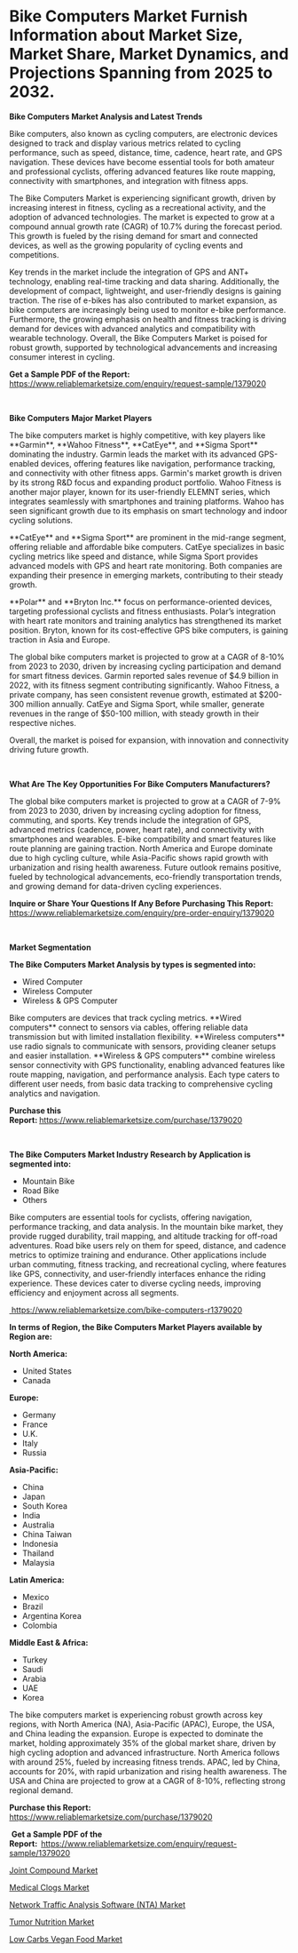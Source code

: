 <p><h1>Bike Computers Market Furnish Information about Market Size, Market Share, Market Dynamics, and Projections Spanning from 2025 to 2032.</h1></p><p><strong>Bike Computers Market Analysis and Latest Trends</strong></p>
<p><p>Bike computers, also known as cycling computers, are electronic devices designed to track and display various metrics related to cycling performance, such as speed, distance, time, cadence, heart rate, and GPS navigation. These devices have become essential tools for both amateur and professional cyclists, offering advanced features like route mapping, connectivity with smartphones, and integration with fitness apps.</p><p>The Bike Computers Market is experiencing significant growth, driven by increasing interest in fitness, cycling as a recreational activity, and the adoption of advanced technologies. The market is expected to grow at a compound annual growth rate (CAGR) of 10.7% during the forecast period. This growth is fueled by the rising demand for smart and connected devices, as well as the growing popularity of cycling events and competitions.</p><p>Key trends in the market include the integration of GPS and ANT+ technology, enabling real-time tracking and data sharing. Additionally, the development of compact, lightweight, and user-friendly designs is gaining traction. The rise of e-bikes has also contributed to market expansion, as bike computers are increasingly being used to monitor e-bike performance. Furthermore, the growing emphasis on health and fitness tracking is driving demand for devices with advanced analytics and compatibility with wearable technology. Overall, the Bike Computers Market is poised for robust growth, supported by technological advancements and increasing consumer interest in cycling.</p></p>
<p><strong>Get a Sample PDF of the Report:&nbsp;</strong> <a href="https://www.reliablemarketsize.com/enquiry/request-sample/1379020?utm_campaign=1898&utm_medium=2&utm_source=Github&utm_content=ia&utm_term=21012025&utm_id=bike-computers">https://www.reliablemarketsize.com/enquiry/request-sample/1379020</a></p>
<p>&nbsp;</p>
<p><strong>Bike Computers Major Market Players</strong></p>
<p><p>The bike computers market is highly competitive, with key players like **Garmin**, **Wahoo Fitness**, **CatEye**, and **Sigma Sport** dominating the industry. Garmin leads the market with its advanced GPS-enabled devices, offering features like navigation, performance tracking, and connectivity with other fitness apps. Garmin's market growth is driven by its strong R&D focus and expanding product portfolio. Wahoo Fitness is another major player, known for its user-friendly ELEMNT series, which integrates seamlessly with smartphones and training platforms. Wahoo has seen significant growth due to its emphasis on smart technology and indoor cycling solutions.</p><p>**CatEye** and **Sigma Sport** are prominent in the mid-range segment, offering reliable and affordable bike computers. CatEye specializes in basic cycling metrics like speed and distance, while Sigma Sport provides advanced models with GPS and heart rate monitoring. Both companies are expanding their presence in emerging markets, contributing to their steady growth.</p><p>**Polar** and **Bryton Inc.** focus on performance-oriented devices, targeting professional cyclists and fitness enthusiasts. Polar’s integration with heart rate monitors and training analytics has strengthened its market position. Bryton, known for its cost-effective GPS bike computers, is gaining traction in Asia and Europe.</p><p>The global bike computers market is projected to grow at a CAGR of 8-10% from 2023 to 2030, driven by increasing cycling participation and demand for smart fitness devices. Garmin reported sales revenue of $4.9 billion in 2022, with its fitness segment contributing significantly. Wahoo Fitness, a private company, has seen consistent revenue growth, estimated at $200-300 million annually. CatEye and Sigma Sport, while smaller, generate revenues in the range of $50-100 million, with steady growth in their respective niches.</p><p>Overall, the market is poised for expansion, with innovation and connectivity driving future growth.</p></p>
<p>&nbsp;</p>
<p><strong>What Are The Key Opportunities For Bike Computers Manufacturers?</strong></p>
<p><p>The global bike computers market is projected to grow at a CAGR of 7-9% from 2023 to 2030, driven by increasing cycling adoption for fitness, commuting, and sports. Key trends include the integration of GPS, advanced metrics (cadence, power, heart rate), and connectivity with smartphones and wearables. E-bike compatibility and smart features like route planning are gaining traction. North America and Europe dominate due to high cycling culture, while Asia-Pacific shows rapid growth with urbanization and rising health awareness. Future outlook remains positive, fueled by technological advancements, eco-friendly transportation trends, and growing demand for data-driven cycling experiences.</p></p>
<p><strong>Inquire or Share Your Questions If Any Before Purchasing This Report:</strong> <a href="https://www.reliablemarketsize.com/enquiry/pre-order-enquiry/1379020?utm_campaign=1898&utm_medium=2&utm_source=Github&utm_content=ia&utm_term=21012025&utm_id=bike-computers">https://www.reliablemarketsize.com/enquiry/pre-order-enquiry/1379020</a></p>
<p>&nbsp;</p>
<p><strong>Market Segmentation</strong></p>
<p><strong>The Bike Computers Market Analysis by types is segmented into:</strong></p>
<p><ul><li>Wired Computer</li><li>Wireless Computer</li><li>Wireless & GPS Computer</li></ul></p>
<p><p>Bike computers are devices that track cycling metrics. **Wired computers** connect to sensors via cables, offering reliable data transmission but with limited installation flexibility. **Wireless computers** use radio signals to communicate with sensors, providing cleaner setups and easier installation. **Wireless & GPS computers** combine wireless sensor connectivity with GPS functionality, enabling advanced features like route mapping, navigation, and performance analysis. Each type caters to different user needs, from basic data tracking to comprehensive cycling analytics and navigation.</p></p>
<p><strong>Purchase this Report:&nbsp;</strong><a href="https://www.reliablemarketsize.com/purchase/1379020?utm_campaign=1898&utm_medium=2&utm_source=Github&utm_content=ia&utm_term=21012025&utm_id=bike-computers">https://www.reliablemarketsize.com/purchase/1379020</a></p>
<p>&nbsp;</p>
<p><strong>The Bike Computers Market Industry Research by Application is segmented into:</strong></p>
<p><ul><li>Mountain Bike</li><li>Road Bike</li><li>Others</li></ul></p>
<p><p>Bike computers are essential tools for cyclists, offering navigation, performance tracking, and data analysis. In the mountain bike market, they provide rugged durability, trail mapping, and altitude tracking for off-road adventures. Road bike users rely on them for speed, distance, and cadence metrics to optimize training and endurance. Other applications include urban commuting, fitness tracking, and recreational cycling, where features like GPS, connectivity, and user-friendly interfaces enhance the riding experience. These devices cater to diverse cycling needs, improving efficiency and enjoyment across all segments.</p></p>
<p><a href="https://www.reliablemarketsize.com/bike-computers-r1379020?utm_campaign=1898&utm_medium=2&utm_source=Github&utm_content=ia&utm_term=21012025&utm_id=bike-computers">&nbsp;https://www.reliablemarketsize.com/bike-computers-r1379020</a></p>
<p><strong>In terms of Region, the Bike Computers Market Players available by Region are:</strong></p>
<p>
    <p> <strong> North America: </strong>
        <ul>
            <li>United States</li>
            <li>Canada</li>
        </ul>
        </p> 
    <p> <strong> Europe: </strong>
        <ul>
            <li>Germany</li>
            <li>France</li>
            <li>U.K.</li>
            <li>Italy</li>
            <li>Russia</li>
        </ul>
        </p> 
    <p> <strong> Asia-Pacific: </strong>
        <ul>
            <li>China</li>
            <li>Japan</li>
            <li>South Korea</li>
            <li>India</li>
            <li>Australia</li>
            <li>China Taiwan</li>
            <li>Indonesia</li>
            <li>Thailand</li>
            <li>Malaysia</li>
        </ul>
        </p> 
    <p> <strong> Latin America: </strong>
        <ul>
            <li>Mexico</li>
            <li>Brazil</li>
            <li>Argentina Korea</li>
            <li>Colombia</li>
        </ul>
        </p> 
    <p> <strong> Middle East & Africa: </strong>
        <ul>
            <li>Turkey</li>
            <li>Saudi</li>
            <li>Arabia</li>
            <li>UAE</li>
            <li>Korea</li>
        </ul>
    </p>
    </p>
<p><p>The bike computers market is experiencing robust growth across key regions, with North America (NA), Asia-Pacific (APAC), Europe, the USA, and China leading the expansion. Europe is expected to dominate the market, holding approximately 35% of the global market share, driven by high cycling adoption and advanced infrastructure. North America follows with around 25%, fueled by increasing fitness trends. APAC, led by China, accounts for 20%, with rapid urbanization and rising health awareness. The USA and China are projected to grow at a CAGR of 8-10%, reflecting strong regional demand.</p></p>
<p><strong>Purchase this Report: </strong><a href="https://www.reliablemarketsize.com/purchase/1379020?utm_campaign=1898&utm_medium=2&utm_source=Github&utm_content=ia&utm_term=21012025&utm_id=bike-computers">https://www.reliablemarketsize.com/purchase/1379020</a></p>
<p>&nbsp;<strong>Get a Sample PDF of the Report:&nbsp;&nbsp;</strong><a href="https://www.reliablemarketsize.com/enquiry/request-sample/1379020?utm_campaign=1898&utm_medium=2&utm_source=Github&utm_content=ia&utm_term=21012025&utm_id=bike-computers">https://www.reliablemarketsize.com/enquiry/request-sample/1379020</a></p>
<p><strong></strong></p>
<p><p><a href="https://www.linkedin.com/pulse/comprehensive-joint-compound-market-report-segmentation-type-hwkpe?utm_campaign=1898&utm_medium=2&utm_source=Github&utm_content=ia&utm_term=21012025&utm_id=bike-computers">Joint Compound Market</a></p><p><a href="https://www.linkedin.com/pulse/medical-clogs-market-overview-forecasted-116-cagr-vmz8c?utm_campaign=1898&utm_medium=2&utm_source=Github&utm_content=ia&utm_term=21012025&utm_id=bike-computers">Medical Clogs Market</a></p><p><a href="https://www.linkedin.com/pulse/impressive-size-global-network-traffic-analysis-software-nta-nffsc?utm_campaign=1898&utm_medium=2&utm_source=Github&utm_content=ia&utm_term=21012025&utm_id=bike-computers">Network Traffic Analysis Software (NTA) Market</a></p><p><a href="https://www.linkedin.com/pulse/revenue-analysis-demand-forecast-tumor-nutrition-85-cagr-obobf?utm_campaign=1898&utm_medium=2&utm_source=Github&utm_content=ia&utm_term=21012025&utm_id=bike-computers">Tumor Nutrition Market</a></p><p><a href="https://www.linkedin.com/pulse/low-carbs-vegan-food-market-study-creating-business-environment-twqqc?utm_campaign=1898&utm_medium=2&utm_source=Github&utm_content=ia&utm_term=21012025&utm_id=bike-computers">Low Carbs Vegan Food Market</a></p></p>